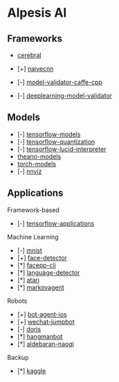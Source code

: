 Alpesis AI
==============================================================================


Frameworks
------------------------------------------------------------------------------

- [cerebral](https://github.com/alpesis-ai/cerebral)
- [+] [naivecnn](https://github.com/alpesis-ai/naivecnn)

- [-] [model-validator-caffe-cpp](https://github.com/alpesis-ai/model-validator-caffe-cpp)
- [-] [deeplearning-model-validator](https://github.com/alpesis-ai/deeplearning-model-validator)


Models
------------------------------------------------------------------------------

- [-] [tensorflow-models](https://github.com/alpesis-ai/tensorflow-models)
- [-] [tensorflow-quantization](https://github.com/alpesis-ai/tensorflow-quantization)
- [-] [tensorflow-lucid-interpreter](https://github.com/alpesis-ai/tensorflow-lucid-interpreter)
- [theano-models](https://github.com/alpesis-ai/theano-models)
- [torch-models](https://github.com/alpesis-ai/torch-models)
- [-] [nnviz](https://github.com/alpesis-ai/nnviz)


Applications
------------------------------------------------------------------------------

Framework-based

- [-] [tensorflow-applications](https://github.com/alpesis-ai/tensorflow-applications)

Machine Learning

- [-] [mnist](https://github.com/alpesis-ai/mnist)
- [+] [face-detector](https://github.com/alpesis-ai/face-detector)
- [*] [facepp-cli](https://github.com/alpesis-ai/facepp-cli)
- [*] [language-detector](https://github.com/alpesis-ai/language-detector)
- [*] [atari](https://github.com/alpesis-ai/atari)
- [*] [markovagent](https://github.com/alpesis-ai/markovagent)

Robots

- [+] [bot-agent-ios](https://github.com/alpesis-ai/bot-agent-ios)
- [+] [wechat-jumpbot](https://github.com/alpesis-ai/wechat-jumpbot)
- [-] [doris](https://github.com/alpesis-ai/doris)
- [*] [hangmanbot](https://github.com/alpesis-ai/hangmanbot)
- [*] [aldebaran-naoqi](https://github.com/alpesis-ai/aldebaran-naoqi)

Backup

- [*] [kaggle](https://github.com/alpesis-ai/kaggle)
